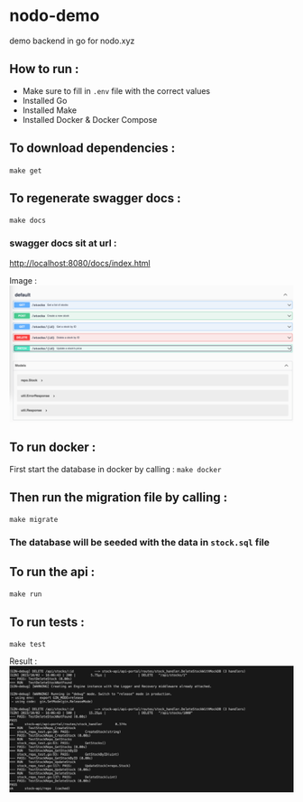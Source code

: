 # nodo-demo

demo backend in go for nodo.xyz

## How to run :

- Make sure to fill in `.env` file with the correct values
- Installed Go
- Installed Make
- Installed Docker & Docker Compose

## To download dependencies :

`make get`

## To regenerate swagger docs :

`make docs`

### swagger docs sit at url :

[http://localhost:8080/docs/index.html](http://localhost:8080/docs/index.html)

Image :
![img](./static/swaggo.png "swaggo docs")

## To run docker :

First start the database in docker by calling :
`make docker`

## Then run the migration file by calling :

`make migrate`

### The database will be seeded with the data in `stock.sql` file

## To run the api :

`make run`

## To run tests :

`make test`

Result :
![img](./static/test_result.png "test result")
